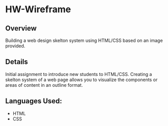 # HW-Wireframe

## Overview

Building a web design skelton system using HTML/CSS based on an image provided.

## Details

Initial assignment to introduce new students to HTML/CSS. Creating a skelton system of a web page allows you to visualize the components or areas of content in an outline format. 

## Languages Used:

- HTML
- CSS